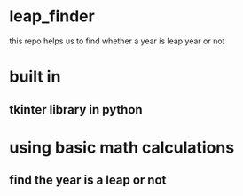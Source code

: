 # leap_finder
this repo helps us to find whether a year is leap year or not

# built in
## tkinter library in python

# using basic math calculations

## find the year is a leap or not 
